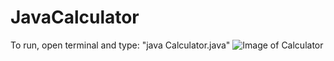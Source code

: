 # JavaCalculator
To run, open terminal and type:
"java Calculator.java"
![Image of Calculator](https://i.imgur.com/xXzJ4QR.png)
